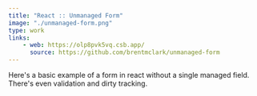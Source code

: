 ```yaml
---
title: "React :: Unmanaged Form"
image: "./unmanaged-form.png"
type: work
links:
    - web: https://olp8pvk5vq.csb.app/
      source: https://github.com/brentmclark/unmanaged-form
---
```


Here's a basic example of a form in react without a single managed field.  There's even validation and dirty tracking.
